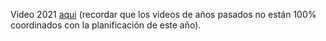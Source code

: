 Video 2021 [aqui](https://drive.google.com/file/d/1v2vIOtPo3j2x364vUrStCl0Vz1OqIrWZ/view?usp=sharing)
(recordar que los videos de años pasados no están 100% coordinados con la planificación de este año). 
